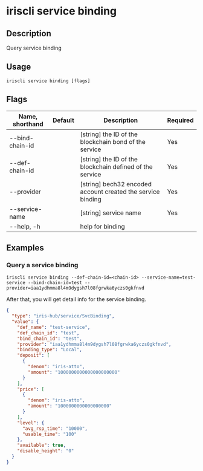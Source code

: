 # iriscli service binding

## Description

Query service binding

## Usage

```
iriscli service binding [flags]
```

## Flags

| Name, shorthand | Default                    | Description                                                         | Required |
| --------------- | -------------------------- | ------------------------------------------------------------------- | -------- |
| --bind-chain-id |                            | [string] the ID of the blockchain bond of the service               | Yes      |
| --def-chain-id  |                            | [string] the ID of the blockchain defined of the service            | Yes      |
| --provider      |                            | [string] bech32 encoded account created the service binding         | Yes      |
| --service-name  |                            | [string] service name                                               | Yes      |
| --help, -h      |                            | help for binding                                                    |          |

## Examples

### Query a service binding

```shell
iriscli service binding --def-chain-id=<chain-id> --service-name=test-service --bind-chain-id=test --provider=iaa1ydhmma8l4m9dygsh7l08fgrwka6yczs0gkfnvd
```

After that, you will get detail info for the service binding.

```json
{
  "type": "iris-hub/service/SvcBinding",
  "value": {
    "def_name": "test-service",
    "def_chain_id": "test",
    "bind_chain_id": "test",
    "provider": "iaa1ydhmma8l4m9dygsh7l08fgrwka6yczs0gkfnvd",
    "binding_type": "Local",
    "deposit": [
      {
        "denom": "iris-atto",
        "amount": "1000000000000000000000"
      }
    ],
    "price": [
      {
        "denom": "iris-atto",
        "amount": "1000000000000000000"
      }
    ],
    "level": {
      "avg_rsp_time": "10000",
      "usable_time": "100"
    },
    "available": true,
    "disable_height": "0"
  }
}
```